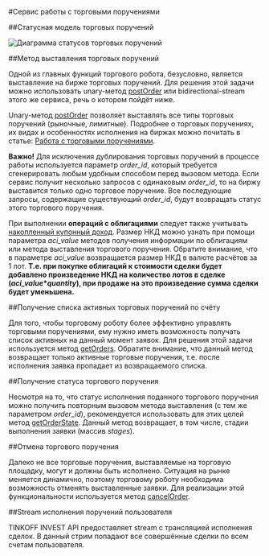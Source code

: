 #Сервис работы с торговыми поручениями

##Статусная модель торговых поручений

![Диаграмма статусов торговых поручений](/investAPI/img/order_status_diagram.png "Диаграмма статусов торговых поручений")

##Метод выставления торговых поручений

Одной из главных функций торгового робота, безусловно, является выставление на бирже торговых поручений. 
Для решения этой задачи можно использовать unary-метод [postOrder](/investAPI/orders#postorder) 
или bidirectional-stream этого же сервиса, речь о котором пойдёт ниже. 

Unary-метод [postOrder](/investAPI/orders#postorder) позволяет выставлять все 
типы торговых поручений (рыночные, лимитные). 
Подробнее о торговых поручениях, их видах и особенностях исполнения на биржах можно почитать в статье: 
[Работа с торговыми поручениями](/investAPI/faq_orders/).

**Важно!** Для исключения дублирования торговых поручений в процессе работы используется параметр 
*order_id*, который требуется сгенерировать любым удобным способом перед вызовом метода. Если
сервис получит несколько запросов с одинаковым *order_id*, то на биржу выставится только одно торговое
поручение. Все последующие запросы, содержащие существующий *order_id*, будут возвращать статус этого
торгового поручения. 

<a name="coupon"></a>
При выполнении **операций с облигациями** следует также учитывать [накопленный купонный доход](/investAPI/glossary#coupon).
Размер НКД можно узнать при помощи параметра *aci_value* методов получения информации по облигациям или метода
выставления торгового поручения. Обратите внимание, что в параметре *aci_value* возвращается размер НКД в
валюте расчётов за 1 лот. **Т.е. при покупке облигаций к стоимости сделки будет добавлено произведение НКД на
количество лотов в сделке (*aci_value*\**quantity*), при продаже на это произведение сумма сделки будет уменьшена.**

##Получение списка активных торговых поручений по счёту

Для того, чтобы торговому роботу более эффективно управлять торговыми поручениями, ему нужно иметь 
возможность получать список активных на данный момент заявок. Для решения этой задачи используется метод
[getOrders](/investAPI/orders#getorders). Обратите внимание, что данный метод 
возвращает только активные торговые поручения, т.е. после исполнения заявка пропадает из возвращаемого 
списка. 

##Получение статуса торгового поручения

Несмотря на то, что статус исполнения поданного торгового поручения можно получить повторным вызовом 
метода выставления (с тем же параметром *order_id*), рекомендуется использовать для этих целей метод 
[getOrderState](/investAPI/orders#getorderstate). Данный метод возвращает, в 
том числе, стадии выполнения заявки (массив *stages*).

##Отмена торгового поручения

Далеко не все торговые поручения, выставляемые на торговую площадку, могут и должны быть исполнено. 
Ситуация на рынке меняется динамично, поэтому торговому роботу необходима возможность отменять
выставленные заявки. Для реализации этой функциональности используется метод [cancelOrder](/investAPI/orders#cancelorder).

##Stream исполнения поручений пользователя

TINKOFF INVEST API предоставляет stream с трансляцией исполнения сделок. В данный стрим попадают все
совершённые сделки по всем счетам пользователя. 